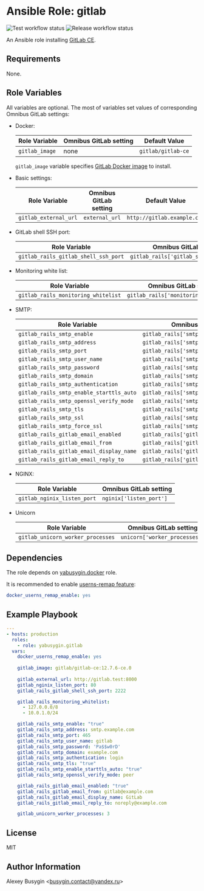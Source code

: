 Ansible Role: gitlab
====================

![Test workflow status](https://github.com/yabusygin/ansible-role-gitlab/workflows/test/badge.svg)
![Release workflow status](https://github.com/yabusygin/ansible-role-docker/workflows/release/badge.svg)

An Ansible role installing [GitLab CE][GitLab].

[GitLab]: https://docs.gitlab.com/ce/README.html

Requirements
------------

None.

Role Variables
--------------

All variables are optional. The most of variables set values of corresponding
Omnibus GitLab settings:

*   Docker:

    | Role Variable  | Omnibus GitLab setting | Default Value      |
    | -------------- | ---------------------- | ------------------ |
    | `gitlab_image` | none                   | `gitlab/gitlab-ce` |

    `gitlab_image` variable specifies [GitLab Docker image][gitlab/gitlab-ce]
    to install.

    [gitlab/gitlab-ce]: https://hub.docker.com/r/gitlab/gitlab-ce

*   Basic settings:

    | Role Variable         | Omnibus GitLab setting | Default Value               |
    | --------------------- | ---------------------- | --------------------------- |
    | `gitlab_external_url` | `external_url`         | `http://gitlab.example.com` |

*   GitLab shell SSH port:

    | Role Variable                        | Omnibus GitLab setting                  |
    | ------------------------------------ | --------------------------------------- |
    | `gitlab_rails_gitlab_shell_ssh_port` | `gitlab_rails['gitlab_shell_ssh_port']` |

*   Monitoring white list:

    | Role Variable                       | Omnibus GitLab setting                 |
    | ----------------------------------- | -------------------------------------- |
    | `gitlab_rails_monitoring_whitelist` | `gitlab_rails['monitoring_whitelist']` |

*   SMTP:

    | Role Variable                            | Omnibus GitLab setting                      |
    | ---------------------------------------- | ------------------------------------------- |
    | `gitlab_rails_smtp_enable`               | `gitlab_rails['smtp_enable']`               |
    | `gitlab_rails_smtp_address`              | `gitlab_rails['smtp_address']`              |
    | `gitlab_rails_smtp_port`                 | `gitlab_rails['smtp_port']`                 |
    | `gitlab_rails_smtp_user_name`            | `gitlab_rails['smtp_user_name']`            |
    | `gitlab_rails_smtp_password`             | `gitlab_rails['smtp_password']`             |
    | `gitlab_rails_smtp_domain`               | `gitlab_rails['smtp_domain']`               |
    | `gitlab_rails_smtp_authentication`       | `gitlab_rails['smtp_authentication']`       |
    | `gitlab_rails_smtp_enable_starttls_auto` | `gitlab_rails['smtp_enable_starttls_auto']` |
    | `gitlab_rails_smtp_openssl_verify_mode`  | `gitlab_rails['smtp_openssl_verify_mode']`  |
    | `gitlab_rails_smtp_tls`                  | `gitlab_rails['smtp_tls']`                  |
    | `gitlab_rails_smtp_ssl`                  | `gitlab_rails['smtp_ssl']`                  |
    | `gitlab_rails_smtp_force_ssl`            | `gitlab_rails['smtp_force_ssl']`            |
    | `gitlab_rails_gitlab_email_enabled`      | `gitlab_rails['gitlab_email_enabled']`      |
    | `gitlab_rails_gitlab_email_from`         | `gitlab_rails['gitlab_email_from']`         |
    | `gitlab_rails_gitlab_email_display_name` | `gitlab_rails['gitlab_email_display_name']` |
    | `gitlab_rails_gitlab_email_reply_to`     | `gitlab_rails['gitlab_email_reply_to']`     |

*   NGINX:

    | Role Variable               | Omnibus GitLab setting  |
    | --------------------------- | ----------------------- |
    | `gitlab_nginix_listen_port` | `nginix['listen_port']` |

*   Unicorn

    | Role Variable                     | Omnibus GitLab setting        |
    | --------------------------------- | ----------------------------- |
    | `gitlab_unicorn_worker_processes` | `unicorn['worker_processes']` |

Dependencies
------------

The role depends on [yabusygin.docker][Docker Role] role.

It is recommended to enable [userns-remap feature][User Namespace]:

```yaml
docker_userns_remap_enable: yes
```

[Docker Role]: https://galaxy.ansible.com/yabusygin/docker
[User Namespace]: https://docs.docker.com/engine/security/userns-remap/

Example Playbook
----------------

```yaml
---
- hosts: production
  roles:
    - role: yabusygin.gitlab
  vars:
    docker_userns_remap_enable: yes
  
    gitlab_image: gitlab/gitlab-ce:12.7.6-ce.0
  
    gitlab_external_url: http://gitlab.test:8000
    gitlab_nginix_listen_port: 80
    gitlab_rails_gitlab_shell_ssh_port: 2222

    gitlab_rails_monitoring_whitelist:
      - 127.0.0.0/8
      - 10.0.1.0/24

    gitlab_rails_smtp_enable: "true"
    gitlab_rails_smtp_address: smtp.example.com
    gitlab_rails_smtp_port: 465
    gitlab_rails_smtp_user_name: gitlab
    gitlab_rails_smtp_password: 'Pa$$w0rD'
    gitlab_rails_smtp_domain: example.com
    gitlab_rails_smtp_authentication: login
    gitlab_rails_smtp_tls: "true"
    gitlab_rails_smtp_enable_starttls_auto: "true"
    gitlab_rails_smtp_openssl_verify_mode: peer

    gitlab_rails_gitlab_email_enabled: "true"
    gitlab_rails_gitlab_email_from: gitlab@example.com
    gitlab_rails_gitlab_email_display_name: GitLab
    gitlab_rails_gitlab_email_reply_to: noreply@example.com

    gitlab_unicorn_worker_processes: 3
```

License
-------

MIT

Author Information
------------------

Alexey Busygin \<busygin.contact@yandex.ru\>

